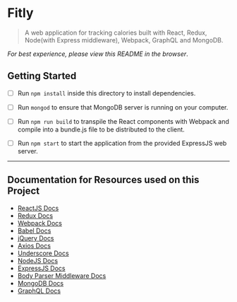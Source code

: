 # Fitly

> A web application for tracking calories built with React, Redux, Node(with Express middleware), Webpack, GraphQL and MongoDB.

*For best experience, please view this README in the browser*.

## Getting Started

- [ ] Run `npm install` inside this directory to install dependencies.
- [ ] Run `mongod` to ensure that MongoDB server is running on your computer.
- [ ] Run `npm run build` to transpile the React components with Webpack and compile into a bundle.js file to be distributed to the client.
- [ ] Run `npm start` to start the application from the provided ExpressJS web server.



--- 

## Documentation for Resources used on this Project

* [ReactJS Docs](https://facebook.github.io/react/)
* [Redux Docs](https://redux.js.org/)
* [Webpack Docs](https://webpack.github.io/docs/)
* [Babel Docs](https://babeljs.io/docs/setup/)
* [jQuery Docs](https://jquery.com/)
* [Axios Docs](https://www.npmjs.com/package/axios)
* [Underscore Docs](http://underscorejs.org/)
* [NodeJS Docs](https://nodejs.org/)
* [ExpressJS Docs](https://expressjs.com/)
* [Body Parser Middleware Docs](https://github.com/expressjs/body-parser)
* [MongoDB Docs](https://docs.mongodb.com/)
* [GraphQL Docs](http://graphql.org)